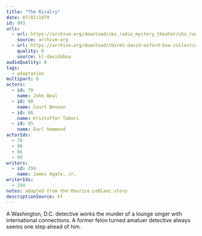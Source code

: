 ```yaml
---
title: "The Rivalry"
date: 07/02/1979
id: 993
urls: 
  - url: https://archive.org/download/cbs_radio_mystery_theater/cbs_radio_mystery_theater-0951-1000.zip/cbs_radio_mystery_theater-0951-1000%2Fcbsrmt_0993_the_rivalry.mp3
    source: archive-org
  - url: https://archive.org/download/cbsrmt-david-oxford-boa-collection/CBSRMT-790702-0993-The-Rivalry-(128-48)_WBBM-JE-{BoA}.mp3
    quality: 0
    source: kl-davidoboa
audioQuality: 0
tags: 
  - adaptation
multipart: 0
actors:  
  - id: 70
    name: John Beal  
  - id: 90
    name: Court Benson  
  - id: 66
    name: Kristoffer Tabori  
  - id: 95
    name: Earl Hammond
actorIds:  
  - 70  
  - 90  
  - 66  
  - 95
writers:  
  - id: 294
    name: James Agate, Jr.
writerIds:  
  - 294
notes: adapted from the Maurice LeBlanc story
descriptionSource: kf
---
```

A Washington, D.C. detective works the murder of a lounge singer with international connections. A former felon turned amatuer detective always seems one step ahead of him.